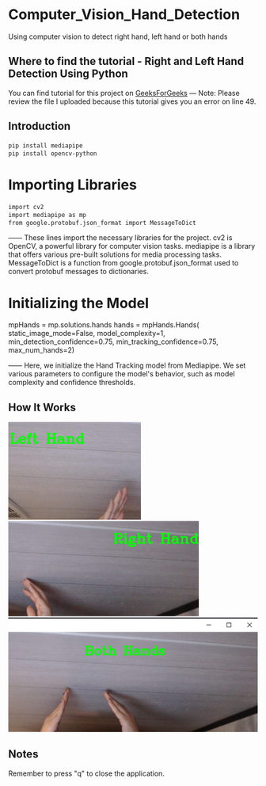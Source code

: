 # Computer_Vision_Hand_Detection
Using computer vision to detect right hand, left hand or both hands

## Where to find the tutorial - Right and Left Hand Detection Using Python
You can find tutorial for this project on [GeeksForGeeks](https://www.geeksforgeeks.org/right-and-left-hand-detection-using-python/) 
— Note: Please review the file I uploaded because this tutorial gives you an error on line 49.

## Introduction
```
pip install mediapipe  
pip install opencv-python
```
# Importing Libraries
```
import cv2
import mediapipe as mp
from google.protobuf.json_format import MessageToDict
```

—— These lines import the necessary libraries for the project.
cv2 is OpenCV, a powerful library for computer vision tasks.
mediapipe is a library that offers various pre-built solutions for media processing tasks.
MessageToDict is a function from google.protobuf.json_format used to convert protobuf messages to dictionaries.

# Initializing the Model
mpHands = mp.solutions.hands
hands = mpHands.Hands(
    static_image_mode=False,
    model_complexity=1,
    min_detection_confidence=0.75,
    min_tracking_confidence=0.75,
    max_num_hands=2)

—— Here, we initialize the Hand Tracking model from Mediapipe.
We set various parameters to configure the model's behavior, such as model complexity and confidence thresholds.

## How It Works
![](images/left_hand.png)
![](images/right_hand.png)
![](images/both_hands.png)

## Notes
Remember to press "q" to close the application.
